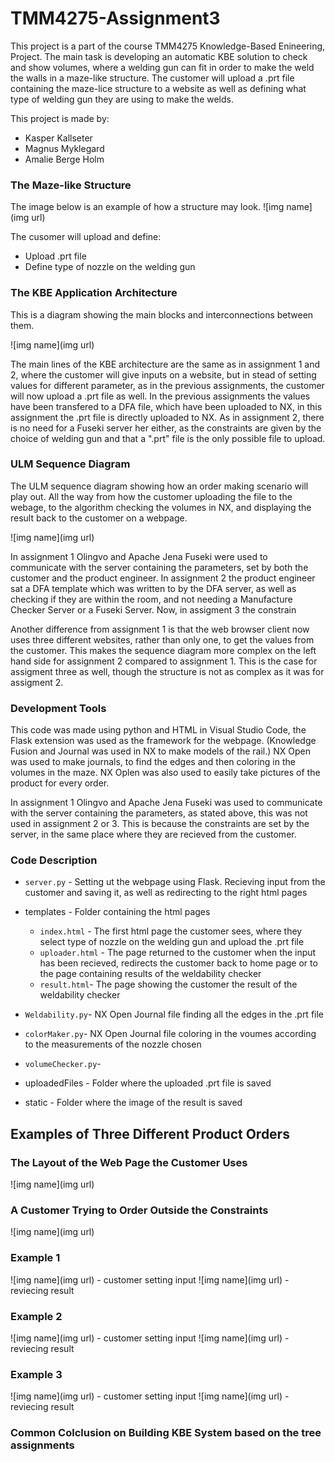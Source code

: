 # TMM4275-Assignment3

This project is a part of the course TMM4275 Knowledge-Based Enineering, Project. The main task is developing an automatic KBE solution to check and show volumes, where a welding gun can fit in order to make the weld the walls in a maze-like structure. The customer will upload a .prt file containing the maze-lice structure to a website as well as defining what type of welding gun they are using to make the welds. 

This project is made by: 
* Kasper Kallseter
* Magnus Myklegard
* Amalie Berge Holm

### The Maze-like Structure
The image below is an example of how a structure may look. 
![img name](img url)

The cusomer will upload and define: 
* Upload .prt file 
* Define type of nozzle on the welding gun

### The KBE Application Architecture
This is a diagram showing the main blocks and interconnections between them. 

![img name](img url)

The main lines of the KBE architecture are the same as in assignment 1 and 2, where the customer will give inputs on a website, but in stead of setting values for different parameter, as in the previous assignments, the customer will now upload a .prt file as well. In the previous assignments the values have been transfered to a DFA file, which have been uploaded to NX, in this assignment the .prt file is directly uploaded to NX. As in assignment 2, there is no need for a Fuseki server her either, as the constraints are given by the choice of welding gun and that a ".prt" file is the only possible file to upload. 

### ULM Sequence Diagram
The ULM sequence diagram showing how an order making scenario will play out. All the way from how the customer uploading the file to the webage, to the algorithm checking the volumes in NX, and displaying the result back to the customer on a webpage. 

![img name](img url)

In assignment 1 Olingvo and Apache Jena Fuseki were used to communicate with the server containing the parameters, set by both the customer and the product engineer. In assignment 2 the product engineer sat a DFA template which was written to by the DFA server, as well as checking if they are within the room, and not needing a Manufacture Checker Server or a Fuseki Server. Now, in assigment 3 the constrain

Another difference from assignment 1 is that the web browser client now uses three different websites, rather than only one, to get the values from the customer. This makes the sequence diagram more complex on the left hand side for assignment 2 compared to assignment 1. This is the case for assigment three as well, though the structure is not as complex as it was for assigment 2. 

### Development Tools
This code was made using python and HTML in Visual Studio Code, the Flask extension was used as the framework for the webpage. (Knowledge Fusion and Journal was used in NX to make models of the rail.) NX Open was used to make journals, to find the edges and then coloring in the volumes in the maze. NX Oplen was also used to  easily take pictures of the product for every order. 

In assignment 1 Olingvo and Apache Jena Fuseki was used to communicate with the server containing the parameters, as stated above, this was not used in assignment 2 or 3. This is because the constraints are set by the server, in the same place where they are recieved from the customer. 

### Code Description 
- `server.py` - Setting ut the webpage using Flask. Recieving input from the customer and saving it, as well as redirecting to the right html pages
- templates - Folder containing the html pages
  - `index.html` - The first html page the customer sees, where they select type of nozzle on the welding gun and upload the .prt file
  - `uploader.html` - The page returned to the customer when the input has been recieved, redirects the customer back to home page or to the page containing results of the weldability checker
  - `result.html`- The page showing the customer the result of the weldability checker 

- `Weldability.py`- NX Open Journal file finding all the edges in the .prt file 
- `colorMaker.py`- NX Open Journal file coloring in the voumes according to the measurements of the nozzle chosen 
- `volumeChecker.py`- 

- uploadedFiles - Folder where the uploaded .prt file is saved
- static - Folder where the image of the result is saved

## Examples of Three Different Product Orders  

### The Layout of the Web Page the Customer Uses
![img name](img url)

### A Customer Trying to Order Outside the Constraints
![img name](img url)

### Example 1 
![img name](img url) - customer setting input 
![img name](img url) - reviecing result

### Example 2
![img name](img url) - customer setting input 
![img name](img url) - reviecing result

### Example 3
![img name](img url) - customer setting input 
![img name](img url) - reviecing result

### Common Colclusion on Building KBE System based on the tree assignments 

